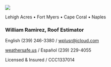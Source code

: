![](20253031340-20253031910-ABI-AL132025-GEOCOLOR-1000x1000.gif)


Lehigh Acres • Fort Myers • Cape Coral • Naples


### William Ramirez, Roof Estimator


English (239) 246-3380 / [wplusr@icloud.com](mailto:wplusr@icloud.com)


[weathersafe.us](https://weathersafe.us) / Español (239) 229-4055


Licensed & Insured / CCC1337014